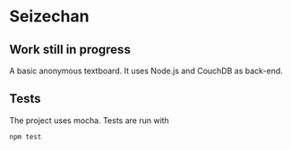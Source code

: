# Seizechan

## Work still in progress

A basic anonymous textboard.
It uses Node.js and CouchDB as back-end.

## Tests

The project uses mocha. Tests are run with

    npm test
